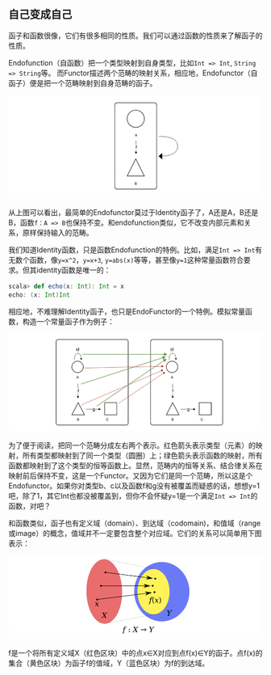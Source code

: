 ## 自己变成自己

函子和函数很像，它们有很多相同的性质。我们可以通过函数的性质来了解函子的性质。

Endofunction（自函数）把一个类型映射到自身类型，比如`Int => Int`, `String => String`等。 
而Functor描述两个范畴的映射关系，相应地，Endofunctor（自函子）便是把一个范畴映射到自身范畴的函子。

![functor](../imgs/endofunctor.png)

从上图可以看出，最简单的Endofunctor莫过于Identity函子了，A还是A，B还是B，函数`f：A => B`也保持不变。和endofunction类似，它不改变内部元素和关系，原样保持输入的范畴。

我们知道Identity函数，只是函数Endofunction的特例。比如，满足`Int => Int`有无数个函数，像`y=x^2`，`y=x+3`, `y=abs(x)`等等，甚至像`y=1`这种常量函数符合要求。但其identity函数是唯一的：
```scala
scala> def echo(x: Int): Int = x
echo: (x: Int)Int
```

相应地，不难理解Identity函子，也只是EndoFunctor的一个特例。模拟常量函数，构造一个常量函子作为例子：

![functor](../imgs/endofunctor2.png)

为了便于阅读，把同一个范畴分成左右两个表示。红色箭头表示类型（元素）的映射，所有类型都映射到了同一个类型（圆圈）上；绿色箭头表示函数的映射，所有函数都映射到了这个类型的恒等函数上。显然，范畴内的恒等关系、结合律关系在映射前后保持不变，这是一个Functor。又因为它们是同一个范畴，所以这是个Endofunctor。如果你对类型b、c以及函数f和g没有被覆盖而疑惑的话，想想y=1吧，除了1，其它Int也都没被覆盖到，但你不会怀疑y=1是一个满足`Int => Int`的函数，对吧？

和函数类似，函子也有定义域（domain）、到达域（codomain)，和值域（range或image）的概念，值域并不一定要包含整个对应域。它们的关系可以简单用下图表示：

![functor](../imgs/domain_range.png)

f是一个将所有定义域X（红色区块）中的点x∈X对应到点f(x)∈Y的函子。点f(x)的集合（黄色区块）为函子f的值域，Y（蓝色区块）为f的到达域。

